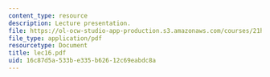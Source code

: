 ```yaml
---
content_type: resource
description: Lecture presentation.
file: https://ol-ocw-studio-app-production.s3.amazonaws.com/courses/21h-522-japan-in-the-age-of-the-samurai-history-and-film-fall-2006/16c87d5a533be335b62612c69eabdc8a_lec16.pdf
file_type: application/pdf
resourcetype: Document
title: lec16.pdf
uid: 16c87d5a-533b-e335-b626-12c69eabdc8a
---
```

